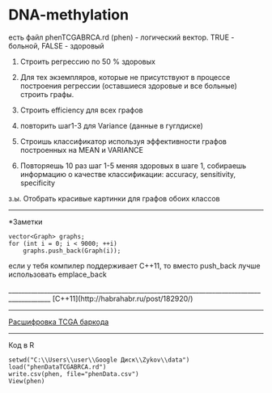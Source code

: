 DNA-methylation
===============
есть файл phenTCGABRCA.rd (phen) - логический вектор. TRUE - больной, FALSE - здоровый

1. Строить регрессию по 50 % здоровых
2. Для тех экземпляров, которые не присутствуют в процессе построения регрессии (оставшиеся здоровые и все больные) строить графы.
3. Строить efficiency для всех графов

4. повторить шаг1-3 для Variance (данные в гуглдиске)

5. Строишь классификатор используя эффективности графов построенных на MEAN и VARIANCE

6. Повторяешь 10 раз шаг 1-5 меняя здоровых в шаге 1, собираешь информацию о качестве классификации: accuracy, sensitivity, specificity

з.ы. Отобрать красивые картинки для графов обоих классов

_________________________

*Заметки <br>

`vector<Graph> graphs;` <br>
`for (int i = 0; i < 9000; ++i)` <br>
`    graphs.push_back(Graph(i));` <br>

<p>если у тебя компилер поддерживает C++11, то вместо push_back лучше использовать emplace_back</p>
___________________________________________________________________________________________
[С++11](http://habrahabr.ru/post/182920/)

____________________________________________________________________

[Расшифровка TCGA баркода](https://wiki.nci.nih.gov/display/TCGA/TCGA+Barcode)

______________________________________________________________________________
Код в R <br>

`setwd("C:\\Users\\user\\Google Диск\\Zykov\\data")` <br>
`load("phenDataTCGABRCA.rd")` <br>
`write.csv(phen, file="phenData.csv")` <br>
`View(phen)` <br>

